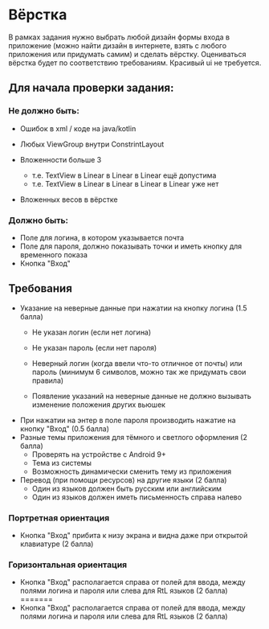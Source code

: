 # Вёрстка

В рамках задания нужно выбрать любой дизайн формы входа в приложение (можно найти дизайн в интернете, взять с любого приложения или придумать самим) и сделать вёрстку. Оцениваться вёрстка будет по соответствию требованиям. Красивый ui не требуется.

## Для начала проверки задания:

### Не должно быть:

 - Ошибок в xml / коде на java/kotlin
 - Любых ViewGroup внутри ConstrintLayout

 - Вложенности больше 3
   - т.е. TextView в Linear в Linear в Linear ещё допустима
   - т.е. TextView в Linear в Linear в Linear в Linear уже нет
 - Вложенных весов в вёрстке

### Должно быть:

- Поле для логина, в котором указывается почта
- Поле для пароля, должно показывать точки и иметь кнопку для временного показа
- Кнопка "Вход"

## Требования

 - Указание на неверные данные при нажатии на кнопку логина (1.5 балла)
   - Не указан логин (если нет логина) 

   - Не указан пароль (если нет пароля)
   - Неверный логин (когда ввели что-то отличное от почты) или пароль (минимум 6 символов, можно так же придумать свои правила)
   - Появление указаний на неверные данные не должно вызывать изменение положения других вьюшек
 - При нажатии на энтер в поле пароля производить нажатие на кнопку "Вход" (0.5 балла)
 - Разные темы приложения для тёмного и светлого оформления (2 балла)
   - Проверять на устройстве с Android 9+
   - Тема из системы
   - Возможность динамически сменить тему из приложения
 - Перевод (при помощи ресурсов) на другие языки (2 балла)
   - Один из языков должен быть русским или английским
   - Один из языков должен иметь письменность справа налево

### Портретная ориентация

 - Кнопка "Вход" прибита к низу экрана и видна даже при открытой клавиатуре (2 балла)

### Горизонтальная ориентация

 - Кнопка "Вход" располагается справа от полей для ввода, между полями логина и пароля или слева для RtL языков (2 балла)
=======
 - Кнопка "Вход" располагается справа от полей для ввода, между полями логина и пароля или слева для RtL языков (2 балла)
